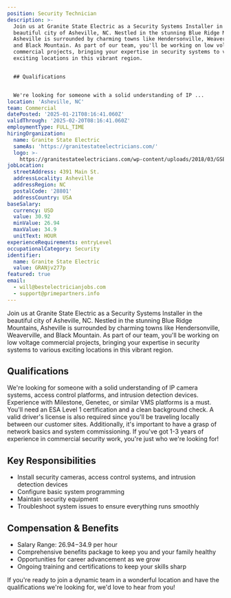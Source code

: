 ```yaml
---
position: Security Technician
description: >-
  Join us at Granite State Electric as a Security Systems Installer in the
  beautiful city of Asheville, NC. Nestled in the stunning Blue Ridge Mountains,
  Asheville is surrounded by charming towns like Hendersonville, Weaverville,
  and Black Mountain. As part of our team, you'll be working on low voltage
  commercial projects, bringing your expertise in security systems to various
  exciting locations in this vibrant region.


  ## Qualifications


  We're looking for someone with a solid understanding of IP ...
location: 'Asheville, NC'
team: Commercial
datePosted: '2025-01-21T08:16:41.060Z'
validThrough: '2025-02-20T08:16:41.060Z'
employmentType: FULL_TIME
hiringOrganization:
  name: Granite State Electric
  sameAs: 'https://granitestateelectricians.com/'
  logo: >-
    https://granitestateelectricians.com/wp-content/uploads/2018/03/GSE-2c-Logo-4.jpg
jobLocation:
  streetAddress: 4391 Main St.
  addressLocality: Asheville
  addressRegion: NC
  postalCode: '28801'
  addressCountry: USA
baseSalary:
  currency: USD
  value: 30.92
  minValue: 26.94
  maxValue: 34.9
  unitText: HOUR
experienceRequirements: entryLevel
occupationalCategory: Security
identifier:
  name: Granite State Electric
  value: GRANjv277p
featured: true
email:
  - will@bestelectricianjobs.com
  - support@primepartners.info
---
```




Join us at Granite State Electric as a Security Systems Installer in the beautiful city of Asheville, NC. Nestled in the stunning Blue Ridge Mountains, Asheville is surrounded by charming towns like Hendersonville, Weaverville, and Black Mountain. As part of our team, you'll be working on low voltage commercial projects, bringing your expertise in security systems to various exciting locations in this vibrant region.

## Qualifications

We're looking for someone with a solid understanding of IP camera systems, access control platforms, and intrusion detection devices. Experience with Milestone, Genetec, or similar VMS platforms is a must. You'll need an ESA Level 1 certification and a clean background check. A valid driver's license is also required since you'll be traveling locally between our customer sites. Additionally, it's important to have a grasp of network basics and system commissioning. If you've got 1-3 years of experience in commercial security work, you're just who we're looking for!

## Key Responsibilities

- Install security cameras, access control systems, and intrusion detection devices
- Configure basic system programming
- Maintain security equipment
- Troubleshoot system issues to ensure everything runs smoothly

## Compensation & Benefits

- Salary Range: $26.94-$34.9 per hour
- Comprehensive benefits package to keep you and your family healthy
- Opportunities for career advancement as we grow
- Ongoing training and certifications to keep your skills sharp

If you're ready to join a dynamic team in a wonderful location and have the qualifications we're looking for, we'd love to hear from you!
